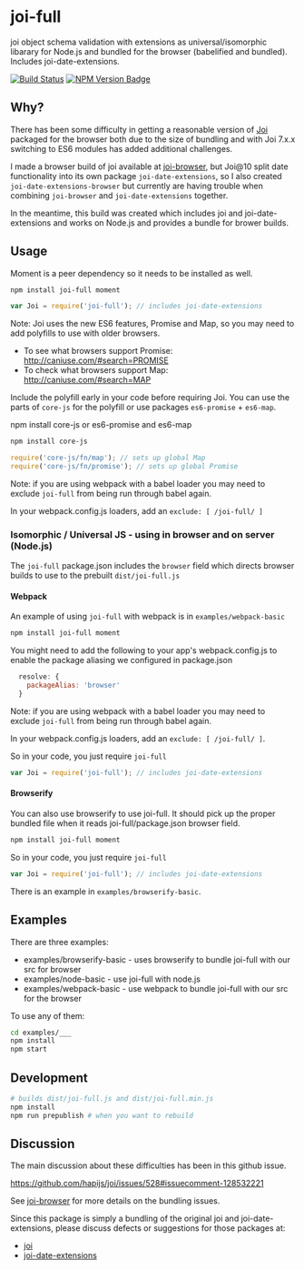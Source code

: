 # joi-full

joi object schema validation with extensions as universal/isomorphic libarary for Node.js and bundled for the browser (babelified and bundled). Includes joi-date-extensions.

[![Build Status](https://secure.travis-ci.org/jeffbski/joi-full.png?branch=master)](http://travis-ci.org/jeffbski/joi-full) [![NPM Version Badge](https://img.shields.io/npm/v/joi-full.svg)](https://www.npmjs.com/package/joi-full)
## Why?

There has been some difficulty in getting a reasonable version of [Joi](https://github.com/hapijs/joi) packaged for the browser both due to the size of bundling and with Joi 7.x.x switching to ES6 modules has added additional challenges.

I made a browser build of joi available at [joi-browser](https://github.com/jeffbski/joi-browser), but Joi@10 split date functionality into its own package `joi-date-extensions`, so I also created `joi-date-extensions-browser` but currently are having trouble when combining `joi-browser` and `joi-date-extensions` together.

In the meantime, this build was created which includes joi and joi-date-extensions and works on Node.js and provides a bundle for brower builds.


## Usage

Moment is a peer dependency so it needs to be installed as well.

```bash
npm install joi-full moment
```

```javascript
var Joi = require('joi-full'); // includes joi-date-extensions
```

Note: Joi uses the new ES6 features, Promise and Map, so you may need to add polyfills to use with older browsers.

 - To see what browsers support Promise: http://caniuse.com/#search=PROMISE
 - To check what browsers support Map: http://caniuse.com/#search=MAP

Include the polyfill early in your code before requiring Joi. You can use the parts of `core-js` for the polyfill or use packages `es6-promise` + `es6-map`.

npm install core-js or es6-promise and es6-map
```bash
npm install core-js
```

```js
require('core-js/fn/map'); // sets up global Map
require('core-js/fn/promise'); // sets up global Promise
```

Note: if you are using webpack with a babel loader you may need to exclude `joi-full` from being run through babel again.

In your webpack.config.js loaders, add an `exclude: [ /joi-full/ ]`

### Isomorphic / Universal JS - using in browser and on server (Node.js)

The `joi-full` package.json includes the `browser` field which directs browser builds to use to the prebuilt `dist/joi-full.js`


#### Webpack

An example of using `joi-full` with webpack is in `examples/webpack-basic`

```bash
npm install joi-full moment
```

You might need to add the following to your app's webpack.config.js to enable the package aliasing we configured in package.json

```javascript
  resolve: {
    packageAlias: 'browser'
  }
```

Note: if you are using webpack with a babel loader you may need to exclude `joi-full` from being run through babel again.

In your webpack.config.js loaders, add an `exclude: [ /joi-full/ ]`.


So in your code, you just require `joi-full`

```javascript
var Joi = require('joi-full'); // includes joi-date-extensions
```

#### Browserify

You can also use browserify to use joi-full. It should pick up the proper bundled file when it reads joi-full/package.json browser field.

```bash
npm install joi-full moment
```

So in your code, you just require `joi-full`

```javascript
var Joi = require('joi-full'); // includes joi-date-extensions
```

There is an example in `examples/browserify-basic`.

## Examples

There are three examples:

 - examples/browserify-basic - uses browserify to bundle joi-full with our src for browser
 - examples/node-basic - use joi-full with node.js
 - examples/webpack-basic - use webpack to bundle joi-full with our src for the browser

To use any of them:

```bash
cd examples/___
npm install
npm start
```

## Development

```bash
# builds dist/joi-full.js and dist/joi-full.min.js
npm install
npm run prepublish # when you want to rebuild
```


## Discussion

The main discussion about these difficulties has been in this github issue.

https://github.com/hapijs/joi/issues/528#issuecomment-128532221

See [joi-browser](https://github.com/jeffbski/joi-browser) for more details on the bundling issues.

Since this package is simply a bundling of the original joi and joi-date-extensions, please discuss defects or suggestions for those packages at:

 - [joi](https://github.com/hapijs/joi)
 - [joi-date-extensions](https://github.com/hapijs/joi-date-extensions)
